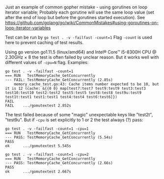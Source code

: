 Just an example of common gopher mistake - using gorutines on loop iterator variable; Probably each gorutine will use
the same loop value (set after the end of loop but before the gorutines started execution).
See https://github.com/golang/go/wiki/CommonMistakes#using-goroutines-on-loop-iterator-variables

Test can be run by `go test . -v -failfast -count=1` Flag `-count` is used here to prevent caching of test results.

Using go version go1.11.5 (linux/amd64) and Intel® Core™ i5-8300H CPU @ 2.30GHz × 8 the test is often failed by unclear 
reason. But it works well with different values of `-cpu=N` flag. Examples:

```
go test . -v -failfast -count=1
=== RUN   TestMemoryCache_GetConcurrently
--- FAIL: TestMemoryCache_GetConcurrently (2.85s)
    memory_cache_test.go:43: Cache items number expected to be 10, but it is 12 (cache: &{{0 0} map[test7:test7 test9:test9 test3:test3 test10:test10 test2:test2 test5:test5 test8:test8 test9u:test9 test1t:test1 test1:test1 test4:test4 test6:test6]})
FAIL
FAIL	.../gomutextest	2.852s
```

The test failed because of some "magic" unexpectable keys like "test2t", "test9u". But if `-cpu` is set 
explicitly to 1 or 2 the test always (?) pass:

```
go test . -v -failfast -count=1 -cpu=1
=== RUN   TestMemoryCache_GetConcurrently
--- PASS: TestMemoryCache_GetConcurrently (5.54s)
PASS
ok  	.../gomutextest	5.545s
```

```
go test . -v -failfast -count=1 -cpu=2
=== RUN   TestMemoryCache_GetConcurrently
--- PASS: TestMemoryCache_GetConcurrently (2.66s)
PASS
ok  	.../gomutextest	2.667s
```

